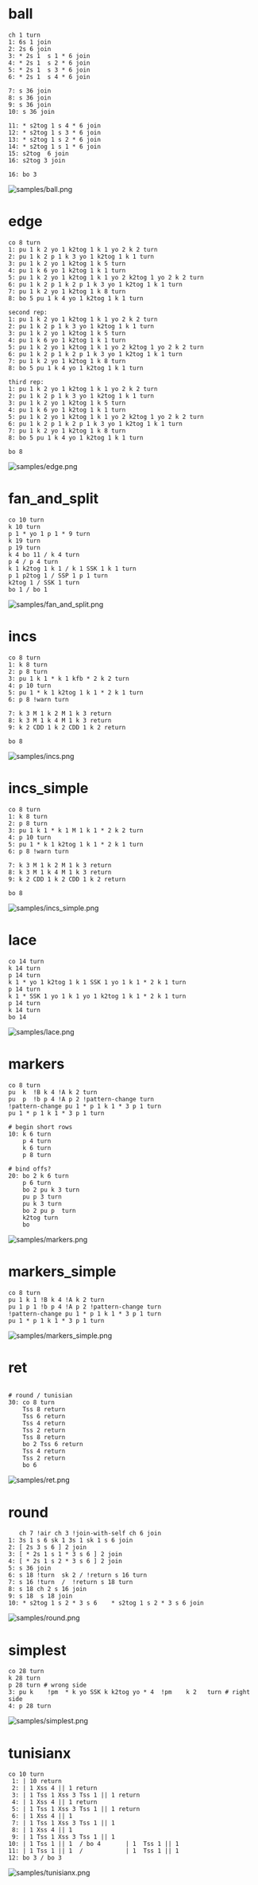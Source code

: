 # ball

```
ch 1 turn
1: 6s 1 join
2: 2s 6 join
3: * 2s 1  s 1 * 6 join
4: * 2s 1  s 2 * 6 join
5: * 2s 1  s 3 * 6 join
6: * 2s 1  s 4 * 6 join

7: s 36 join
8: s 36 join
9: s 36 join
10: s 36 join

11: * s2tog 1 s 4 * 6 join
12: * s2tog 1 s 3 * 6 join
13: * s2tog 1 s 2 * 6 join
14: * s2tog 1 s 1 * 6 join
15: s2tog  6 join
16: s2tog 3 join

16: bo 3
```

![samples/ball.png](ball.png)

# edge

```
co 8 turn
1: pu 1 k 2 yo 1 k2tog 1 k 1 yo 2 k 2 turn
2: pu 1 k 2 p 1 k 3 yo 1 k2tog 1 k 1 turn
3: pu 1 k 2 yo 1 k2tog 1 k 5 turn
4: pu 1 k 6 yo 1 k2tog 1 k 1 turn
5: pu 1 k 2 yo 1 k2tog 1 k 1 yo 2 k2tog 1 yo 2 k 2 turn
6: pu 1 k 2 p 1 k 2 p 1 k 3 yo 1 k2tog 1 k 1 turn
7: pu 1 k 2 yo 1 k2tog 1 k 8 turn
8: bo 5 pu 1 k 4 yo 1 k2tog 1 k 1 turn

second rep:
1: pu 1 k 2 yo 1 k2tog 1 k 1 yo 2 k 2 turn
2: pu 1 k 2 p 1 k 3 yo 1 k2tog 1 k 1 turn
3: pu 1 k 2 yo 1 k2tog 1 k 5 turn
4: pu 1 k 6 yo 1 k2tog 1 k 1 turn
5: pu 1 k 2 yo 1 k2tog 1 k 1 yo 2 k2tog 1 yo 2 k 2 turn
6: pu 1 k 2 p 1 k 2 p 1 k 3 yo 1 k2tog 1 k 1 turn
7: pu 1 k 2 yo 1 k2tog 1 k 8 turn
8: bo 5 pu 1 k 4 yo 1 k2tog 1 k 1 turn

third rep:
1: pu 1 k 2 yo 1 k2tog 1 k 1 yo 2 k 2 turn
2: pu 1 k 2 p 1 k 3 yo 1 k2tog 1 k 1 turn
3: pu 1 k 2 yo 1 k2tog 1 k 5 turn
4: pu 1 k 6 yo 1 k2tog 1 k 1 turn
5: pu 1 k 2 yo 1 k2tog 1 k 1 yo 2 k2tog 1 yo 2 k 2 turn
6: pu 1 k 2 p 1 k 2 p 1 k 3 yo 1 k2tog 1 k 1 turn
7: pu 1 k 2 yo 1 k2tog 1 k 8 turn
8: bo 5 pu 1 k 4 yo 1 k2tog 1 k 1 turn

bo 8
```

![samples/edge.png](edge.png)

# fan\_and\_split

```
co 10 turn
k 10 turn
p 1 * yo 1 p 1 * 9 turn
k 19 turn
p 19 turn
k 4 bo 11 / k 4 turn
p 4 / p 4 turn
k 1 k2tog 1 k 1 / k 1 SSK 1 k 1 turn
p 1 p2tog 1 / SSP 1 p 1 turn
k2tog 1 / SSK 1 turn
bo 1 / bo 1
```

![samples/fan\_and\_split.png](fan_and_split.png)

# incs

```
co 8 turn
1: k 8 turn
2: p 8 turn
3: pu 1 k 1 * k 1 kfb * 2 k 2 turn
4: p 10 turn
5: pu 1 * k 1 k2tog 1 k 1 * 2 k 1 turn
6: p 8 !warn turn

7: k 3 M 1 k 2 M 1 k 3 return
8: k 3 M 1 k 4 M 1 k 3 return
9: k 2 CDD 1 k 2 CDD 1 k 2 return

bo 8
```

![samples/incs.png](incs.png)

# incs\_simple

```
co 8 turn
1: k 8 turn
2: p 8 turn
3: pu 1 k 1 * k 1 M 1 k 1 * 2 k 2 turn
4: p 10 turn
5: pu 1 * k 1 k2tog 1 k 1 * 2 k 1 turn
6: p 8 !warn turn

7: k 3 M 1 k 2 M 1 k 3 return
8: k 3 M 1 k 4 M 1 k 3 return
9: k 2 CDD 1 k 2 CDD 1 k 2 return

bo 8
```

![samples/incs\_simple.png](incs_simple.png)

# lace

```
co 14 turn
k 14 turn
p 14 turn
k 1 * yo 1 k2tog 1 k 1 SSK 1 yo 1 k 1 * 2 k 1 turn
p 14 turn
k 1 * SSK 1 yo 1 k 1 yo 1 k2tog 1 k 1 * 2 k 1 turn
p 14 turn
k 14 turn
bo 14
```

![samples/lace.png](lace.png)

# markers

```
co 8 turn
pu  k  !B k 4 !A k 2 turn
pu  p  !b p 4 !A p 2 !pattern-change turn
!pattern-change pu 1 * p 1 k 1 * 3 p 1 turn
pu 1 * p 1 k 1 * 3 p 1 turn

# begin short rows
10: k 6 turn
    p 4 turn
    k 6 turn
    p 8 turn

# bind offs?
20: bo 2 k 6 turn
    p 6 turn
    bo 2 pu k 3 turn
    pu p 3 turn
    pu k 3 turn
    bo 2 pu p  turn
    k2tog turn
    bo
```

![samples/markers.png](markers.png)

# markers\_simple

```
co 8 turn
pu 1 k 1 !B k 4 !A k 2 turn
pu 1 p 1 !b p 4 !A p 2 !pattern-change turn
!pattern-change pu 1 * p 1 k 1 * 3 p 1 turn
pu 1 * p 1 k 1 * 3 p 1 turn
```

![samples/markers\_simple.png](markers_simple.png)

# ret

```

# round / tunisian
30: co 8 turn
    Tss 8 return
    Tss 6 return
    Tss 4 return
    Tss 2 return
    Tss 8 return
    bo 2 Tss 6 return
    Tss 4 return
    Tss 2 return
    bo 6
```

![samples/ret.png](ret.png)

# round

```
   ch 7 !air ch 3 !join-with-self ch 6 join
1: 3s 1 s 6 sk 1 3s 1 sk 1 s 6 join
2: [ 2s 3 s 6 ] 2 join
3: [ * 2s 1 s 1 * 3 s 6 ] 2 join
4: [ * 2s 1 s 2 * 3 s 6 ] 2 join
5: s 36 join
6: s 18 !turn  sk 2 / !return s 16 turn
7: s 16 !turn  /  !return s 18 turn
8: s 18 ch 2 s 16 join
9: s 18  s 18 join
10: * s2tog 1 s 2 * 3 s 6    * s2tog 1 s 2 * 3 s 6 join
```

![samples/round.png](round.png)

# simplest

```
co 28 turn
k 28 turn
p 28 turn # wrong side
3: pu k    !pm  * k yo SSK k k2tog yo * 4  !pm    k 2   turn # right side
4: p 28 turn
```

![samples/simplest.png](simplest.png)

# tunisianx

```
co 10 turn
 1: | 10 return
 2: | 1 Xss 4 || 1 return
 3: | 1 Tss 1 Xss 3 Tss 1 || 1 return
 4: | 1 Xss 4 || 1 return
 5: | 1 Tss 1 Xss 3 Tss 1 || 1 return
 6: | 1 Xss 4 || 1
 7: | 1 Tss 1 Xss 3 Tss 1 || 1
 8: | 1 Xss 4 || 1
 9: | 1 Tss 1 Xss 3 Tss 1 || 1
10: | 1 Tss 1 || 1  / bo 4       | 1  Tss 1 || 1
11: | 1 Tss 1 || 1  /            | 1  Tss 1 || 1
12: bo 3 / bo 3
```

![samples/tunisianx.png](tunisianx.png)


